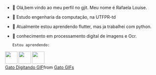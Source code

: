 - 👋 Olá,bem vindo ao meu perfil no gjit. Meu nome é Rafaela Louise.
- 👀 Estudo engenharia da computação, na UTFPR-td
- 🌱 Atualmente estou aprendendo flutter, mas ja trabalhei com python.
- 💞️ conhecimento em processamento digital de imagens e Ocr.

      Estou aprendendo:

<img src="https://cdn.jsdelivr.net/gh/devicons/devicon/icons/dart/dart-original.svg" width="40" height="40"/>
<img src="https://cdn.jsdelivr.net/gh/devicons/devicon/icons/flutter/flutter-original.svg" width="40" height="40"/>
<img src="https://cdn.jsdelivr.net/gh/devicons/devicon/icons/python/python-original.svg" width="40" height="40"/>
<div class="tenor-gif-embed" data-postid="17761219" data-share-method="host" data-aspect-ratio="1" data-width="100%"><a href="https://tenor.com/view/gato-digitando-cat-kitten-kitty-gif-17761219">Gato Digitando GIF</a>from <a href="https://tenor.com/search/gato-gifs">Gato GIFs</a></div> <script type="text/javascript" async src="https://tenor.com/embed.js"></script>
<!---
rraaffaa98/rraaffaa98 is a ✨ special ✨ repository because its `README.md` (this file) appears on your GitHub profile.
You can click the Preview link to take a look at your changes.
--->
